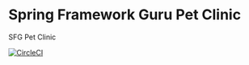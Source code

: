 # Spring Framework Guru Pet Clinic
SFG Pet Clinic

[![CircleCI](https://circleci.com/gh/tangi75/sfg-pet-clinic.svg?style=svg)](https://circleci.com/gh/tangi75/sfg-pet-clinic)

